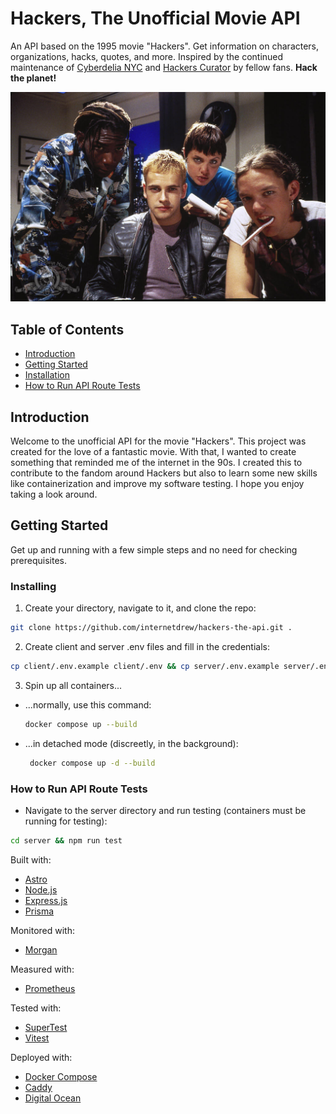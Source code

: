 # Hackers, The Unofficial Movie API

An API based on the 1995 movie "Hackers". Get information on characters, organizations, hacks, quotes, and more. Inspired by the continued maintenance of [Cyberdelia NYC](https://www.cyberdelianyc.com/) and [Hackers Curator](https://hackerscurator.com/) by fellow fans. **Hack the planet!**

![Image from Hackers movie](./server/public/assets/hackers.jpg)

## Table of Contents

- [Introduction](#introduction)
- [Getting Started](#getting-started)
- [Installation](#installing)
- [How to Run API Route Tests](#how-to-run-api-route-tests)

## Introduction

Welcome to the unofficial API for the movie "Hackers". This project was created for the love of a fantastic movie. With that, I wanted to create something that reminded me of the internet in the 90s. I created this to contribute to the fandom around Hackers but also to learn some new skills like containerization and improve my software testing. I hope you enjoy taking a look around.

## Getting Started

Get up and running with a few simple steps and no need for checking prerequisites.

### Installing

1. Create your directory, navigate to it, and clone the repo:

```sh
git clone https://github.com/internetdrew/hackers-the-api.git .
```

2. Create client and server .env files and fill in the credentials:

```sh
cp client/.env.example client/.env && cp server/.env.example server/.env
```

3. Spin up all containers...

- ...normally, use this command:

  ```sh
  docker compose up --build
  ```

- ...in detached mode (discreetly, in the background):

  ```sh
   docker compose up -d --build
  ```

### How to Run API Route Tests

- Navigate to the server directory and run testing (containers must be running for testing):

```sh
cd server && npm run test
```

Built with:

- [Astro](https://astro.build/)
- [Node.js](https://nodejs.org/)
- [Express.js](https://expressjs.com/)
- [Prisma](https://www.prisma.io/)

Monitored with:

- [Morgan](https://github.com/expressjs/morgan)

Measured with:

- [Prometheus](https://www.npmjs.com/package/prom-client/v/11.5.3)

Tested with:

- [SuperTest](https://www.npmjs.com/package/supertest)
- [Vitest](https://vitest.dev/)

Deployed with:

- [Docker Compose](https://docs.docker.com/compose/)
- [Caddy](https://caddyserver.com/)
- [Digital Ocean](https://www.digitalocean.com/)
